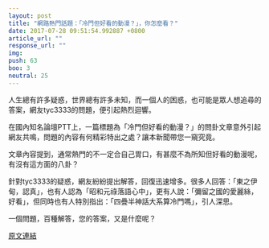 ```yaml
---
layout: post
title: "網路熱門話題：「冷門但好看的動漫？」，你怎麼看？"
date: 2017-07-28 09:51:54.992887 +0800
article_url: ""
response_url: ""
img: 
push: 63
boo: 3
neutral: 25
---
```


人生總有許多疑惑，世界總有許多未知，而一個人的困惑，也可能是眾人想追尋的答案，網友tyc3333的問題，便引起熱烈迴響。

在國內知名論壇PTT上，一篇標題為「冷門但好看的動漫？」的問卦文章意外引起網友共鳴，問題的內容有何精彩特出之處？讓本新聞帶您一窺究竟。

文章內容提到，通常熱門的不一定合自己胃口，有甚麼不為所知但好看的動漫呢，有沒有這方面的八卦？

針對tyc3333的疑惑，網友紛紛提出解答，回復迅速增多。很多人回答：「東之伊甸，認真」，也有人認為「昭和元祿落語心中」，更有人說：「彌留之國的愛麗絲，好看」，但同時也有人特別指出：「四疊半神話大系算冷門嗎」，引人深思。

一個問題，百種解答，您的答案，又是什麼呢？

<a href = "https://www.ptt.cc/bbs/Gossiping/M.1501180695.A.40F.html">原文連結</a>

